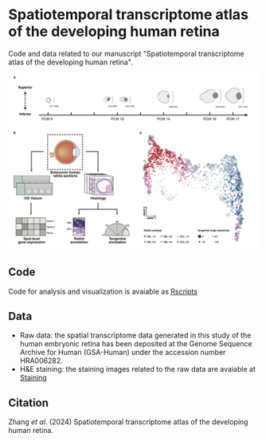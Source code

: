 # Spatiotemporal transcriptome atlas of the developing human retina
Code and data related to our manuscript "Spatiotemporal transcriptome atlas of the developing human retina".

![Fig. 1 - Overview](overview.png)

## Code
Code for analysis and visualization is avaiable as [Rscripts](Rscripts)

## Data
* Raw data: the spatial transcriptome data generated in this study of the human embryonic retina has been deposited at the Genome Sequence Archive for Human (GSA-Human) under the accession number HRA006282.
* H&E staining: the staining images related to the raw data are avaiable at [Staining](Staining)

## Citation
Zhang *et al*. (2024) Spatiotemporal transcriptome atlas of the developing human retina.
